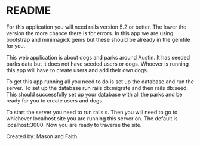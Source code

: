 # README
For this application you will need rails version 5.2 or better.  The lower the version the more chance there is for errors.  In this app we are using bootstrap and minimagick gems but these should be already in the gemfile for you.

This web application is about dogs and parks around Austin. It has seeded parks data but it does not have seeded users or dogs.  Whoever is running this app will have to create users and add their own dogs.

To get this app running all you need to do is set up the database and run the server. To set up the database run rails db:migrate and then rails db:seed.  This should successfully set up your database with all the parks and be ready for you to create users and dogs.

To start the server you need to run rails s.  Then you will need to go to whichever localhost site you are running this server on. The default is localhost:3000. Now you are ready to traverse the site.


Created by: Mason and Faith